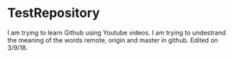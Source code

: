 # TestRepository
I am trying to learn Github using Youtube videos. I am trying to undestrand the meaning of the words remote, origin and master in github. Edited on 3/9/18.
